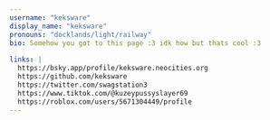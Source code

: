 ```yaml
---
username: "keksware"
display_name: "keksware"
pronouns: "docklands/light/railway"
bio: Somehow you got to this page :3 idk how but thats cool :3
  
links: |
  https://bsky.app/profile/keksware.neocities.org
  https://github.com/keksware
  https://twitter.com/swagstation3
  https://www.tiktok.com/@kuzeypussyslayer69
  https://roblox.com/users/5671304449/profile
---
```

